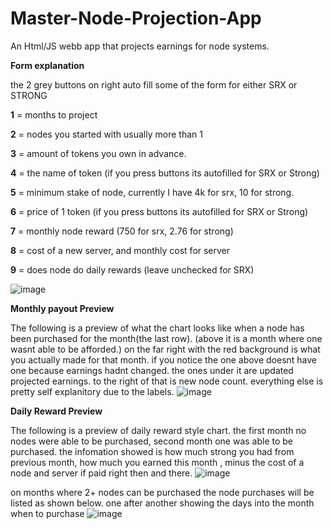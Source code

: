 # Master-Node-Projection-App
An Html/JS webb app that projects earnings for node systems.

**Form explanation**

the 2 grey buttons on right auto fill some of the form for either SRX or STRONG

**1** = months to project

**2** = nodes you started with usually more than 1

**3** = amount of tokens you own in advance.

**4** = the name of token (if you press buttons its autofilled for SRX or Strong)

**5** = minimum stake of node, currently I have 4k for srx, 10 for strong.

**6** = price of 1 token (if you press buttons its autofilled for SRX or Strong)

**7** = monthly node reward (750 for srx, 2.76 for strong)

**8** = cost of a new server, and monthly cost for server 

**9** = does node do daily rewards (leave unchecked for SRX)




![image](https://user-images.githubusercontent.com/5101197/131311768-779b4298-b049-4f14-89df-ebaa8713ab14.png)



**Monthly payout Preview**

The following is a preview of what the chart looks like when a node has been purchased for the month(the last row).
(above it is a month where one wasnt able to be afforded.)
on the far right with the red background is what you actually made for that month.
if you notice the one above doesnt have one because earnings hadnt changed.
the ones under it are updated projected earnings. to the right of that is new node count.
everything else is pretty self explanitory due to the labels.
![image](https://user-images.githubusercontent.com/5101197/131310136-157e787e-d0de-4c30-8df1-ff9e58c291d4.png)


**Daily Reward Preview**

The following is a preview of daily reward style chart. the first month no nodes were able to be purchased, second month one was able to be purchased.
the infomation showed is how much strong you had from previous month, how much you earned this month , minus the cost of a node and server if paid right then and there.
![image](https://user-images.githubusercontent.com/5101197/131310454-e5bbb638-7a80-4e03-898c-9ad02e7231db.png)

on months where 2+ nodes can be purchased the node purchases will be listed as shown below. one after another showing the days into the month when to purchase
![image](https://user-images.githubusercontent.com/5101197/131311348-b40b9029-8bcf-49b0-a764-33cff81973bc.png)



